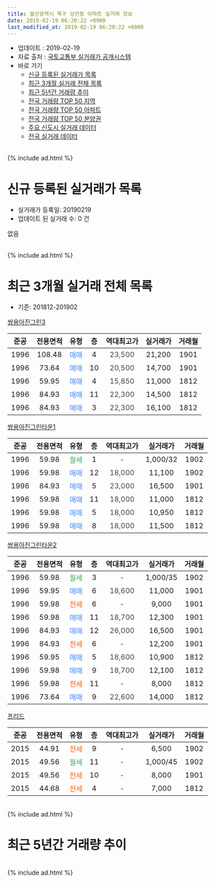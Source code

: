 ```yaml
---
title: 울산광역시 북구 상안동 아파트 실거래 정보
date: 2019-02-19 06:20:22 +0900
last_modified_at: 2019-02-19 06:20:22 +0900
---
```


* 업데이트 : 2019-02-19
* 자료 출처 : [국토교통부 실거래가 공개시스템](http://rt.molit.go.kr)
* 바로 가기
    * [신규 등록된 실거래가 목록](#신규-등록된-실거래가-목록)
    * [최근 3개월 실거래 전체 목록](#최근-3개월-실거래-전체-목록)
    * [최근 5년간 거래량 추이](#최근-5년간-거래량-추이)
    * [전국 거래량 TOP 50 지역](https://inasie.github.io/apt-trade-info/최근-3개월-전국에서-가장-거래가-많이-발생한-지역)
    * [전국 거래량 TOP 50 아파트](https://inasie.github.io/apt-trade-info/최근-3개월-전국에서-가장-거래가-많이-발생한-아파트)
    * [전국 거래량 TOP 50 분양권](https://inasie.github.io/apt-trade-info/최근-3개월-전국에서-가장-거래가-많이-발생한-분양권)
    * [주요 신도시 실거래 데이터](https://inasie.github.io/apt-trade-info/주요-신도시)
    * [전국 실거래 데이터](https://inasie.github.io/apt-trade-info/전국)
<br>
{% include ad.html %}
<br>

# 신규 등록된 실거래가 목록
* 실거래가 등록일: 20190219
* 업데이트 된 실거래 수: 0 건

없음

<br>
{% include ad.html %}
<br>

# 최근 3개월 실거래 전체 목록
* 기준: 201812-201902


[쌍용아진그린3](https://search.naver.com/search.naver?query=%EC%9A%B8%EC%82%B0%EA%B4%91%EC%97%AD%EC%8B%9C+%EB%B6%81%EA%B5%AC+%EC%83%81%EC%95%88%EB%8F%99+%EC%8C%8D%EC%9A%A9%EC%95%84%EC%A7%84%EA%B7%B8%EB%A6%B03)

|준공|전용면적|유형|층|역대최고가|실거래가|거래월|
|:---:|:---:|:---:|:---:|:---:|:---:|:---:|
|1996|108.48|<span style="color:#4285f3">매매</span>|4|<span style="color:#444444">23,500</span>|21,200|1901|
|1996|73.64|<span style="color:#4285f3">매매</span>|10|<span style="color:#444444">20,500</span>|14,700|1901|
|1996|59.95|<span style="color:#4285f3">매매</span>|4|<span style="color:#444444">15,850</span>|11,000|1812|
|1996|84.93|<span style="color:#4285f3">매매</span>|11|<span style="color:#444444">22,300</span>|14,500|1812|
|1996|84.93|<span style="color:#4285f3">매매</span>|3|<span style="color:#444444">22,300</span>|16,100|1812|

[쌍용아진그린타운1](https://search.naver.com/search.naver?query=%EC%9A%B8%EC%82%B0%EA%B4%91%EC%97%AD%EC%8B%9C+%EB%B6%81%EA%B5%AC+%EC%83%81%EC%95%88%EB%8F%99+%EC%8C%8D%EC%9A%A9%EC%95%84%EC%A7%84%EA%B7%B8%EB%A6%B0%ED%83%80%EC%9A%B41)

|준공|전용면적|유형|층|역대최고가|실거래가|거래월|
|:---:|:---:|:---:|:---:|:---:|:---:|:---:|
|1996|59.98|<span style="color:#34a853">월세</span>|1|<span style="color:#444444">-</span>|1,000/32|1902|
|1996|59.98|<span style="color:#4285f3">매매</span>|12|<span style="color:#444444">18,000</span>|11,100|1902|
|1996|84.93|<span style="color:#4285f3">매매</span>|5|<span style="color:#444444">23,000</span>|16,500|1901|
|1996|59.98|<span style="color:#4285f3">매매</span>|11|<span style="color:#444444">18,000</span>|11,000|1812|
|1996|59.98|<span style="color:#4285f3">매매</span>|5|<span style="color:#444444">18,000</span>|10,950|1812|
|1996|59.98|<span style="color:#4285f3">매매</span>|8|<span style="color:#444444">18,000</span>|11,500|1812|

[쌍용아진그린타운2](https://search.naver.com/search.naver?query=%EC%9A%B8%EC%82%B0%EA%B4%91%EC%97%AD%EC%8B%9C+%EB%B6%81%EA%B5%AC+%EC%83%81%EC%95%88%EB%8F%99+%EC%8C%8D%EC%9A%A9%EC%95%84%EC%A7%84%EA%B7%B8%EB%A6%B0%ED%83%80%EC%9A%B42)

|준공|전용면적|유형|층|역대최고가|실거래가|거래월|
|:---:|:---:|:---:|:---:|:---:|:---:|:---:|
|1996|59.98|<span style="color:#34a853">월세</span>|3|<span style="color:#444444">-</span>|1,000/35|1902|
|1996|59.95|<span style="color:#4285f3">매매</span>|6|<span style="color:#444444">18,600</span>|11,000|1901|
|1996|59.98|<span style="color:#ff5a00">전세</span>|6|<span style="color:#444444">-</span>|9,000|1901|
|1996|59.98|<span style="color:#4285f3">매매</span>|11|<span style="color:#444444">18,700</span>|12,300|1901|
|1996|84.93|<span style="color:#4285f3">매매</span>|12|<span style="color:#444444">26,000</span>|16,500|1901|
|1996|84.93|<span style="color:#ff5a00">전세</span>|6|<span style="color:#444444">-</span>|12,200|1901|
|1996|59.95|<span style="color:#4285f3">매매</span>|5|<span style="color:#444444">18,600</span>|10,900|1812|
|1996|59.98|<span style="color:#4285f3">매매</span>|9|<span style="color:#444444">18,700</span>|12,100|1812|
|1996|59.98|<span style="color:#ff5a00">전세</span>|11|<span style="color:#444444">-</span>|8,000|1812|
|1996|73.64|<span style="color:#4285f3">매매</span>|9|<span style="color:#444444">22,600</span>|14,000|1812|

[프리드](https://search.naver.com/search.naver?query=%EC%9A%B8%EC%82%B0%EA%B4%91%EC%97%AD%EC%8B%9C+%EB%B6%81%EA%B5%AC+%EC%83%81%EC%95%88%EB%8F%99+%ED%94%84%EB%A6%AC%EB%93%9C)

|준공|전용면적|유형|층|역대최고가|실거래가|거래월|
|:---:|:---:|:---:|:---:|:---:|:---:|:---:|
|2015|44.91|<span style="color:#ff5a00">전세</span>|9|<span style="color:#444444">-</span>|6,500|1902|
|2015|49.56|<span style="color:#34a853">월세</span>|11|<span style="color:#444444">-</span>|1,000/45|1902|
|2015|49.56|<span style="color:#ff5a00">전세</span>|10|<span style="color:#444444">-</span>|8,000|1901|
|2015|44.68|<span style="color:#ff5a00">전세</span>|4|<span style="color:#444444">-</span>|7,000|1812|


<br>
{% include ad.html %}
<br>

# 최근 5년간 거래량 추이


<div style="width:100%;">
    <canvas id="deal_progress" height="200"></canvas>
</div>

<script>
new Chart(document.getElementById("deal_progress"), {
    type: 'line',
    data: {
        labels: ['201402','201403','201404','201405','201406','201407','201408','201409','201410','201411','201412','201501','201502','201503','201504','201505','201506','201507','201508','201509','201510','201511','201512','201601','201602','201603','201604','201605','201606','201607','201608','201609','201610','201611','201612','201701','201702','201703','201704','201705','201706','201707','201708','201709','201710','201711','201712','201801','201802','201803','201804','201805','201806','201807','201808','201809','201810','201811','201812','201901','201902'],
        datasets: [{
            label: '매매',
            pointRadius: 1,
            data: [15, 19, 9, 9, 16, 10, 15, 17, 24, 16, 17, 19, 5, 15, 24, 11, 13, 16, 14, 16, 15, 15, 8, 2, 6, 12, 5, 16, 6, 5, 8, 5, 9, 5, 5, 6, 9, 7, 7, 11, 10, 9, 8, 9, 4, 5, 3, 5, 9, 12, 11, 9, 8, 7, 7, 7, 4, 4, 9, 6, 1],
            borderColor: "rgba(255, 201, 14, 1)",
            backgroundColor: "rgba(255, 201, 14, 0.5)",
            fill: false,
            lineTension: 0
        },{
            label: '전월세',
            pointRadius: 1,
            data: [5, 4, 2, 4, 1, 4, 6, 7, 5, 3, 6, 2, 1, 10, 6, 13, 40, 16, 13, 20, 11, 3, 6, 8, 3, 12, 6, 8, 5, 5, 6, 6, 6, 5, 7, 3, 6, 5, 4, 4, 2, 3, 3, 10, 2, 7, 6, 8, 6, 7, 8, 10, 8, 9, 9, 5, 9, 9, 2, 3, 4],
            borderColor: "rgba(0, 141, 185, 1)",
            backgroundColor: "rgba(0, 141, 185, 0.5)",
            fill: false,
            lineTension: 0
        }
        ]
    },
    options: {
        responsive: true,
        title: {
            display: false
        },
        tooltips: {
            mode: 'index',
            intersect: false
        },
        hover: {
            mode: 'nearest',
            intersect: true
        },
        scales: {
            xAxes: [{
                display: true,
                scaleLabel: {
                    display: true,
                    labelString: '년/월'
                }
            }],
            yAxes: [{
                display: true,
                ticks: {
                    suggestedMin: 0,
                },
                scaleLabel: {
                    display: true,
                    labelString: '실거래 수'
                }
            }]
        }
    }
});

</script>


<br>
{% include ad.html %}
<br>

